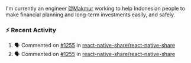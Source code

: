 
I'm currently an engineer [@Makmur](https://www.makmur.id) working to help Indonesian people to make financial planning and long-term investments easily, and safely.

### :zap: Recent Activity

<!--START_SECTION:activity-->
1. 🗣 Commented on [#1255](https://github.com/react-native-share/react-native-share/issues/1255) in [react-native-share/react-native-share](https://github.com/react-native-share/react-native-share)
2. 🗣 Commented on [#1255](https://github.com/react-native-share/react-native-share/issues/1255) in [react-native-share/react-native-share](https://github.com/react-native-share/react-native-share)
<!--END_SECTION:activity-->
